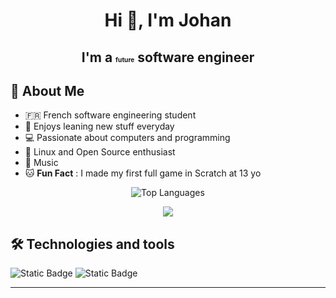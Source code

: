 <h1 align='center'> Hi 👋, I'm Johan </h1>
<h2 align='center'> I'm a <small><small><small><small>future</small></small></small></small> software engineer </h2>

## 🔶 About Me

- 🇫🇷 French software engineering student
- 📙 Enjoys leaning new stuff everyday
- 💻 Passionate about computers and programming
- 🐧 Linux and Open Source enthusiast
- 🎸 Music
- 🐱 <strong>Fun Fact</strong> : I made my first full game in Scratch at 13 yo

<p align="center">
  <img src="https://github-readme-stats-ten-black-46.vercel.app/api/top-langs/?username=JohanVerne&hide=mathematica,hlsl, cmake, c%2B%2B, c%23, objective-c, jupyter%20notebook, html&layout=compact&title_color=f48c06&text_color=faa307&icon_color&langs_count=6" alt="Top Languages" />
</p>

<p align="center">
    <img src="https://github-readme-stats-ten-black-46.vercel.app/api/wakatime?username=JohanVerne&title_color=f48c06&text_color=faa307&icon_color" />
</p>

## 🛠️ Technologies and tools

![Static Badge](https://img.shields.io/badge/Linux-FCC624?style=flat&logo=linux&logoColor=white&labelColor=03071e&color=e85d04)
![Static Badge](https://img.shields.io/badge/Fedora-51A2DA?style=flat&logo=fedora&logoColor=white&labelColor=03071e&color=e85d04)

---
